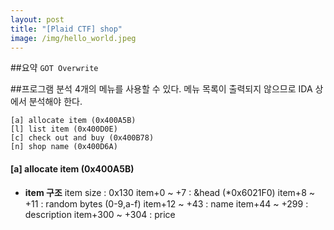 ```yaml
---
layout: post
title: "[Plaid CTF] shop"
image: /img/hello_world.jpeg
---
```


##요약
`GOT Overwrite`

##프로그램 분석
4개의 메뉴를 사용할 수 있다.
메뉴 목록이 출력되지 않으므로 IDA 상에서 분석해야 한다.

```
[a] allocate item (0x400A5B)
[l] list item (0x400D0E)
[c] check out and buy (0x400B78)
[n] shop name (0x400D6A)
```

#### [a] allocate item (0x400A5B)
- **item 구조**
item size : 0x130
item+0 ~ +7 : &head (\*0x6021F0)
item+8 ~ +11 : random bytes (0-9,a-f)
item+12 ~ +43 : name
item+44 ~ +299 : description
item+300 ~ +304 : price
